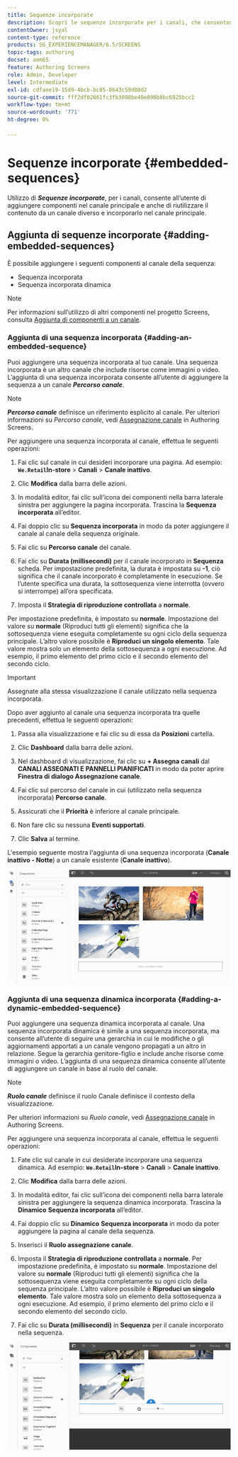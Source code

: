 ```yaml
---
title: Sequenze incorporate
description: Scopri le sequenze incorporate per i canali, che consentono di aggiungere componenti al canale principale, riutilizzare i contenuti di un canale diverso e incorporarli nel canale principale.
contentOwner: jsyal
content-type: reference
products: SG_EXPERIENCEMANAGER/6.5/SCREENS
topic-tags: authoring
docset: aem65
feature: Authoring Screens
role: Admin, Developer
level: Intermediate
exl-id: cdfaee19-15d9-4bcb-bc85-0b43c59d88d2
source-git-commit: fff2df02661fc3fb3098be40e090b8bc6925bcc2
workflow-type: tm+mt
source-wordcount: '771'
ht-degree: 0%

---
```


# Sequenze incorporate {#embedded-sequences}

Utilizzo di ***Sequenze incorporate***, per i canali, consente all’utente di aggiungere componenti nel canale principale e anche di riutilizzare il contenuto da un canale diverso e incorporarlo nel canale principale.

## Aggiunta di sequenze incorporate {#adding-embedded-sequences}

È possibile aggiungere i seguenti componenti al canale della sequenza:

* Sequenza incorporata
* Sequenza incorporata dinamica

>[!NOTE]
>
>Per informazioni sull’utilizzo di altri componenti nel progetto Screens, consulta [Aggiunta di componenti a un canale](adding-components-to-a-channel.md).

### Aggiunta di una sequenza incorporata {#adding-an-embedded-sequence}

Puoi aggiungere una sequenza incorporata al tuo canale. Una sequenza incorporata è un altro canale che include risorse come immagini o video. L’aggiunta di una sequenza incorporata consente all’utente di aggiungere la sequenza a un canale ***Percorso canale***.

>[!NOTE]
>***Percorso canale*** definisce un riferimento esplicito al canale.
>Per ulteriori informazioni su *Percorso canale*, vedi [Assegnazione canale](channel-assignment.md) in Authoring Screens.

Per aggiungere una sequenza incorporata al canale, effettua le seguenti operazioni:

1. Fai clic sul canale in cui desideri incorporare una pagina. Ad esempio: **`We.Retail`In-store** > **Canali** > **Canale inattivo**.

1. Clic **Modifica** dalla barra delle azioni.
1. In modalità editor, fai clic sull’icona dei componenti nella barra laterale sinistra per aggiungere la pagina incorporata. Trascina la **Sequenza incorporata** all’editor.
1. Fai doppio clic su **Sequenza incorporata** in modo da poter aggiungere il canale al canale della sequenza originale.
1. Fai clic su **Percorso canale** del canale.
1. Fai clic su **Durata (millisecondi)** per il canale incorporato in **Sequenza** scheda. Per impostazione predefinita, la durata è impostata su **-1**, ciò significa che il canale incorporato è completamente in esecuzione. Se l’utente specifica una durata, la sottosequenza viene interrotta (ovvero si interrompe) all’ora specificata.

1. Imposta il **Strategia di riproduzione controllata** a **normale**.

Per impostazione predefinita, è impostato su **normale**. Impostazione del valore su **normale** (Riproduci tutti gli elementi) significa che la sottosequenza viene eseguita completamente su ogni ciclo della sequenza principale. L’altro valore possibile è **Riproduci un singolo elemento**. Tale valore mostra solo un elemento della sottosequenza a ogni esecuzione. Ad esempio, il primo elemento del primo ciclo e il secondo elemento del secondo ciclo.

>[!IMPORTANT]
>
>Assegnate alla stessa visualizzazione il canale utilizzato nella sequenza incorporata.
>
>Dopo aver aggiunto al canale una sequenza incorporata tra quelle precedenti, effettua le seguenti operazioni:
>
>1. Passa alla visualizzazione e fai clic su di essa da **Posizioni** cartella.
>1. Clic **Dashboard** dalla barra delle azioni.
>1. Nel dashboard di visualizzazione, fai clic su **+ Assegna canali** dal **CANALI ASSEGNATI E PANNELLI PIANIFICATI** in modo da poter aprire **Finestra di dialogo Assegnazione canale**.
>
>1. Fai clic sul percorso del canale in cui (utilizzato nella sequenza incorporata) **Percorso canale**.
>1. Assicurati che il **Priorità** è inferiore al canale principale.
>
>1. Non fare clic su nessuna **Eventi supportati**.
>1. Clic **Salva** al termine.
>

L&#39;esempio seguente mostra l&#39;aggiunta di una sequenza incorporata (**Canale inattivo - Notte**) a un canale esistente (**Canale inattivo**).

![nuovo2](assets/new2.gif)

### Aggiunta di una sequenza dinamica incorporata {#adding-a-dynamic-embedded-sequence}

Puoi aggiungere una sequenza dinamica incorporata al canale. Una sequenza incorporata dinamica è simile a una sequenza incorporata, ma consente all’utente di seguire una gerarchia in cui le modifiche o gli aggiornamenti apportati a un canale vengono propagati a un altro in relazione. Segue la gerarchia genitore-figlio e include anche risorse come immagini o video. L’aggiunta di una sequenza dinamica consente all’utente di aggiungere un canale in base al ruolo del canale.

>[!NOTE]
>
>***Ruolo canale*** definisce il ruolo Canale definisce il contesto della visualizzazione.
>
>Per ulteriori informazioni su *Ruolo canale*, vedi [Assegnazione canale](channel-assignment.md) in Authoring Screens.

Per aggiungere una sequenza incorporata al canale, effettua le seguenti operazioni:

1. Fate clic sul canale in cui desiderate incorporare una sequenza dinamica. Ad esempio: **`We.Retail`In-store** > **Canali** > **Canale inattivo**.

1. Clic **Modifica** dalla barra delle azioni.
1. In modalità editor, fai clic sull’icona dei componenti nella barra laterale sinistra per aggiungere la sequenza dinamica incorporata. Trascina la **Dinamico** **Sequenza incorporata** all’editor.

1. Fai doppio clic su **Dinamico** **Sequenza incorporata** in modo da poter aggiungere la pagina al canale della sequenza.

1. Inserisci il **Ruolo assegnazione canale**.
1. Imposta il **Strategia di riproduzione controllata** a **normale**. Per impostazione predefinita, è impostato su **normale**. Impostazione del valore su **normale** (Riproduci tutti gli elementi) significa che la sottosequenza viene eseguita completamente su ogni ciclo della sequenza principale. L’altro valore possibile è **Riproduci un singolo elemento**. Tale valore mostra solo un elemento della sottosequenza a ogni esecuzione. Ad esempio, il primo elemento del primo ciclo e il secondo elemento del secondo ciclo.

1. Fai clic su **Durata (millisecondi)** in **Sequenza** per il canale incorporato nella sequenza.

![più recente](assets/latest.gif)
